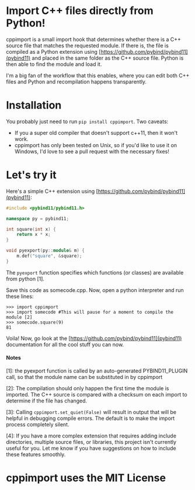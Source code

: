 # Import C++ files directly from Python!

cppimport is a small import hook that determines whether there is a C++ source file that matches the requested module. If there is, the file is compiled as a Python extension using [https://github.com/pybind/pybind11](pybind11) and placed in the same folder as the C++ source file. Python is then able to find the module and load it. 

I'm a big fan of the workflow that this enables, where you can edit both C++ files and Python and recompilation happens transparently. 

# Installation
You probably just need to run `pip install cppimport`. 
Two caveats:
* If you a super old compiler that doesn't support c++11, then it won't work. 
* cppimport has only been tested on Unix, so if you'd like to use it on Windows, I'd love to see a pull request with the necessary fixes!

# Let's try it
Here's a simple C++ extension using [https://github.com/pybind/pybind11](pybind11):
```c++
#include <pybind11/pybind11.h>

namespace py = pybind11;

int square(int x) {
    return x * x;
}

void pyexport(py::module& m) {
    m.def("square", &square);
}
```
The `pyexport` function specifies which functions (or classes) are available from python [1].

Save this code as somecode.cpp. Now, open a python interpreter and run these lines:
```
>>> import cppimport
>>> import somecode #This will pause for a moment to compile the module [2]
>>> somecode.square(9)
81
```

Voila! Now, go look at the [https://github.com/pybind/pybind11](pybind11) documentation for all the cool stuff you can now.

#### Notes
[1]: the pyexport function is called by an auto-generated PYBIND11_PLUGIN call, so that the module name can be substituted in by cppimport

[2]: The compilation should only happen the first time the module is imported. The C++ source is compared with a checksum on each import to determine if the file has changed.

[3]: Calling `cppimport.set_quiet(False)` will result in output that will be helpful in debugging compile errors. The default is to make the import process completely silent.

[4]: If you have a more complex extension that requires adding include directories, multiple source files, or libraries, this project isn't currently useful for you. Let me know if you have suggestions on how to include these features smoothly.

# cppimport uses the MIT License
